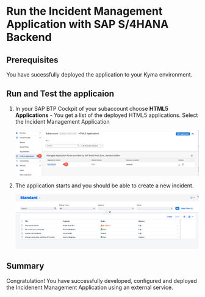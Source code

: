 # Run the Incident Management Application with SAP S/4HANA Backend


## Prerequisites
You have sucessfully deployed the application to your Kyma environment.


## Run and Test the applicaion

1. In your SAP BTP Cockpit of your subaccount choose **HTML5 Applications** - You get a list of the deployed HTML5 applications. Select the Incident Management Application

   ![Start app](./images/run-app01.png)

2. The application starts and you should be able to create a new incident.
   
   ![Test app](./images/run-app02.png)


## Summary

Congratulation! You have successfully developed, configured and deployed the Incidenent Management Application using an external service.